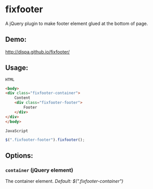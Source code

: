 # fixfooter

A jQuery plugin to make footer element glued at the bottom of page.


## Demo:
http://dispa.github.io/fixfooter/


## Usage:
`HTML`
```html
<body>
<div class="fixfooter-container">
	Content
	<div class="fixfooter-footer">
		Footer
	</div>
</div>
</body>
```
`JavaScript`
```javascript
$(".fixfooter-footer").fixfooter();
```


## Options:

### `container` (jQuery element)
The container element. <i>Default: $(".fixfooter-container")</i>
